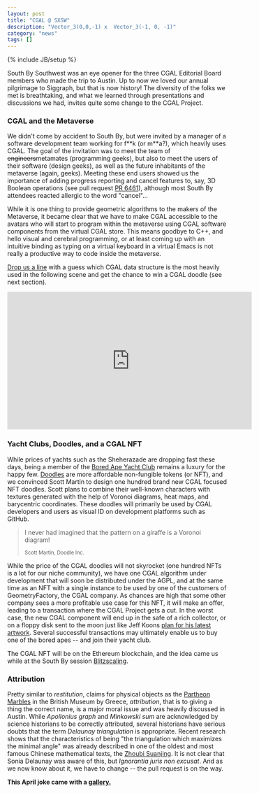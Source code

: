 ```yaml
---
layout: post
title: "CGAL @ SXSW"
description: "Vector_3(0,0,-1) x  Vector_3(-1, 0, -1)"
category: "news"
tags: []
---
```

{% include JB/setup %}

<p>South By Southwest was an eye opener for the three CGAL Editorial Board members who made the trip to Austin. Up to now we loved our annual pilgrimage to Siggraph, but that is now history! The diversity of the folks we met is breathtaking, and what we learned through presentations and discussions we had, invites quite some change to the CGAL Project.</p>

<h3>CGAL and the Metaverse</h3>

<p>We didn't come by accident to South By, but were invited by a manager of a software development team working for f**k (or m**a?), which heavily uses CGAL.
The goal of the invitation was to meet the team of <s>engineers</s>metamates (programming geeks), but also to meet the users of their software (design geeks), as well as the future inhabitants of the metaverse (again, geeks). Meeting these end users showed us the importance of adding progress reporting and cancel features to, say, 3D Boolean operations (see pull request <a href="https://github.com/CGAL/cgal/pull/6461">PR 6461</a>), although most South By attendees reacted allergic to the word "cancel"...</p>

<p>While it is one thing to provide geometric algorithms to the makers of the Metaverse, it became clear that we have to make CGAL accessible to the avatars who will start to program within the metaverse using CGAL software components from the virtual CGAL store.
This means goodbye to C++, and hello visual and cerebral programming, or at least coming up with an intuitive binding as typing on a virtual keyboard in a virtual Emacs is not really a productive way to code inside the metaverse.</p>

<p><a href="mailto:info@cgal.org?subject=sxsw">Drop us a line</a> with a guess which CGAL data structure is the most heavily used in the following scene and get the chance to win a CGAL doodle (see next section).</p>

<iframe width="560" height="315" src="https://www.youtube.com/embed/VizvZM05fnc" title="YouTube video player" frameborder="0" allow="accelerometer; autoplay; clipboard-write; encrypted-media; gyroscope; picture-in-picture" allowfullscreen></iframe>

<br>
<h3>Yacht Clubs, Doodles, and a CGAL NFT</h3>

<p> While prices of yachts such as the Sheherazade are dropping fast these days, being a member of the <a href="https://boredapeyachtclub.com/#/home">Bored Ape Yacht Club</a> remains a luxury for the happy few. <a href="https://doodles.app/">Doodles</a> are more affordable non-fungible tokens (or NFT), and we convinced Scott Martin to design one hundred brand new CGAL focused NFT doodles.
Scott plans to combine their well-known characters with textures generated with the help of Voronoi diagrams, heat maps, and barycentric coordinates. These doodles will primarily be used by CGAL developers and users as visual ID on development platforms such as GitHub.</p>

<blockquote>
<p>I never had imagined that the pattern on a giraffe is a Voronoi diagram!</p>
 <p><small>Scott Martin, Doodle Inc.</small></p>
</blockquote>

<p>While the price of the CGAL doodles will not skyrocket (one hundred NFTs is a lot for our niche community), we have one CGAL algorithm under development that will soon be distributed under the AGPL, and at the same time as an NFT with a single instance to be used by one of the customers of GeometryFactory, the CGAL company. As chances are high that some other company sees a more profitable use case for this NFT, it will make an offer, leading to a transaction where the CGAL Project gets a cut. In the worst case, the new CGAL component will end up in the safe of a rich collector, or on a floppy disk sent to the moon just like Jeff Koons <a href="https://www.artnews.com/art-news/news/jeff-koons-nft-1234623176/">plan for his latest artwork</a>. Several successful transactions  may ultimately enable us to buy one of the bored apes -- and join their yacht club.

<p>The CGAL NFT will be on the Ethereum blockchain, and the idea came us while at the South By session <a href="https://schedule.sxsw.com/2022/events/PP116975">Blitzscaling</a>.</p>

<h3>Attribution</h3>

<p>Pretty similar to <i>restitution</i>, claims for physical objects as the <a
href="https://www.theguardian.com/commentisfree/2022/feb/05/parthenon-marbles-greece-restitution">Partheon Marbles</a> in the British Museum by Greece, <i>attribution</i>, that is to giving a thing the correct name, is a major moral issue and was heavily discussed in Austin.
While <I>Apollonius graph</I> and <I>Minkowski sum</I> are acknowledged by
science historians to be correctly attributed, several historians have
serious doubts that the term <I>Delaunay triangulation</I> is appropriate. Recent research shows that the characteristics of being "the triangulation which maximizes the minimal angle" was already described in one of the oldest and most famous Chinese mathematical texts, the <a href="https://en.wikipedia.org/wiki/Zhoubi_Suanjing">Zhoubi Suanjing</a>.
It is not clear that Sonia Delaunay was aware of this, but <I>Ignorantia juris non excusat</I>. And as we now know about it, we have to change -- the pull request is on the way.</p>


<p><b>This April joke came with a <a href="{{BASE_PATH}}/April22/index.html">gallery.</a></b></p>
